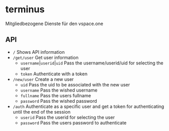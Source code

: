 # terminus
Mitgliedbezogene Dienste für den vspace.one

## API
* `/` Shows API information
* `/get/user` Get user information
  * `username`|`userid`|`uid` Pass the username/userid/uid for selecting the user
  * `token` Authenticate with a token
* `/new/user` Create a new user
  * `uid` Pass the uid to be associated with the new user
  * `username` Pass the wished username
  * `fullname` Pass the users fullname
  * `password` Pass the wished password
* `/auth` Authenticate as a specific user and get a token for authenticating until the end of the session
  * `userid` Pass the userid for selecting the user
  * `password` Pass the users password to authenticate 